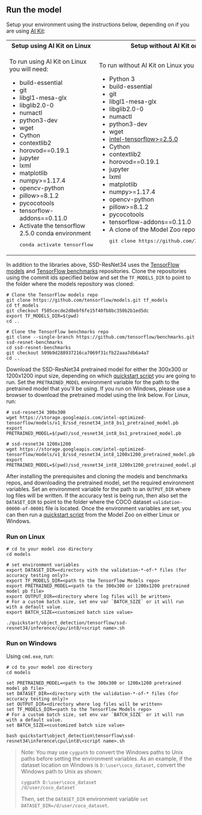 <!--- 50. AI Kit -->
## Run the model

Setup your environment using the instructions below, depending on if you are
using [AI Kit](/docs/general/tensorflow/AIKit.md):

<table>
  <tr>
    <th>Setup using AI Kit on Linux</th>
    <th>Setup without AI Kit on Linux</th>
    <th>Setup without AI Kit on Windows</th>
  </tr>
  <tr>
    <td>
      <p>To run using AI Kit on Linux you will need:</p>
      <ul>
        <li>build-essential
        <li>git
        <li>libgl1-mesa-glx
        <li>libglib2.0-0
        <li>numactl
        <li>python3-dev
        <li>wget
        <li>Cython
        <li>contextlib2
        <li>horovod==0.19.1
        <li>jupyter
        <li>lxml
        <li>matplotlib
        <li>numpy>=1.17.4
        <li>opencv-python
        <li>pillow>=8.1.2
        <li>pycocotools
        <li>tensorflow-addons==0.11.0
        <li>Activate the tensorflow 2.5.0 conda environment
        <pre>conda activate tensorflow</pre>
      </ul>
    </td>
    <td>
      <p>To run without AI Kit on Linux you will need:</p>
      <ul>
        <li>Python 3
        <li>build-essential
        <li>git
        <li>libgl1-mesa-glx
        <li>libglib2.0-0
        <li>numactl
        <li>python3-dev
        <li>wget
        <li><a href="https://pypi.org/project/intel-tensorflow/">intel-tensorflow>=2.5.0</a>
        <li>Cython
        <li>contextlib2
        <li>horovod==0.19.1
        <li>jupyter
        <li>lxml
        <li>matplotlib
        <li>numpy>=1.17.4
        <li>opencv-python
        <li>pillow>=8.1.2
        <li>pycocotools
        <li>tensorflow-addons==0.11.0
        <li>A clone of the Model Zoo repo<br />
        <pre>git clone https://github.com/IntelAI/models.git</pre>
      </ul>
    </td>
    <td>
      <p>To run without AI Kit on Windows you will need:</p>
      <ul>
        <li><a href="/docs/general/tensorflow/Windows.md">Intel Model Zoo on Windows Systems prerequisites</a>
        <li>build-essential
        <li>libgl1-mesa-glx
        <li>libglib2.0-0
        <li>python3-dev
        <li>Cython
        <li>contextlib2
        <li>horovod==0.19.1
        <li>jupyter
        <li>lxml
        <li>matplotlib
        <li>numpy>=1.17.4
        <li>opencv-python
        <li>pillow>=8.1.2
        <li>pycocotools
        <li>tensorflow-addons==0.11.0
        <li>A clone of the Model Zoo repo<br />
        <pre>git clone https://github.com/IntelAI/models.git</pre>
      </ul>
    </td>
  </tr>
</table>

In addition to the libraries above, SSD-ResNet34 uses the
[TensorFlow models](https://github.com/tensorflow/models) and
[TensorFlow benchmarks](https://github.com/tensorflow/benchmarks)
repositories. Clone the repositories using the commit ids specified
below and set the `TF_MODELS_DIR` to point to the folder where the models
repository was cloned:
```
# Clone the TensorFlow models repo
git clone https://github.com/tensorflow/models.git tf_models
cd tf_models
git checkout f505cecde2d8ebf6fe15f40fb8bc350b2b1ed5dc
export TF_MODELS_DIR=$(pwd)
cd ..

# Clone the TensorFlow benchmarks repo
git clone --single-branch https://github.com/tensorflow/benchmarks.git ssd-resnet-benchmarks
cd ssd-resnet-benchmarks
git checkout 509b9d288937216ca7069f31cfb22aaa7db6a4a7
cd ..
```

Download the SSD-ResNet34 pretrained model for either the 300x300 or 1200x1200
input size, depending on which [quickstart script](#quick-start-scripts) you are
going to run. Set the `PRETRAINED_MODEL` environment variable for the path to the
pretrained model that you'll be using.
If you run on Windows, please use a browser to download the pretrained model using the link below.
For Linux, run:
```
# ssd-resnet34 300x300
wget https://storage.googleapis.com/intel-optimized-tensorflow/models/v1_8/ssd_resnet34_int8_bs1_pretrained_model.pb
export PRETRAINED_MODEL=$(pwd)/ssd_resnet34_int8_bs1_pretrained_model.pb

# ssd-resnet34 1200x1200
wget https://storage.googleapis.com/intel-optimized-tensorflow/models/v1_8/ssd_resnet34_int8_1200x1200_pretrained_model.pb
export PRETRAINED_MODEL=$(pwd)/ssd_resnet34_int8_1200x1200_pretrained_model.pb
```

After installing the prerequisites and cloning the models and benchmarks
repos, and downloading the pretrained model, set the required environment
variables. Set an environment variable for the path to an `OUTPUT_DIR`
where log files will be written. If the accuracy test is being run, then
also set the `DATASET_DIR` to point to the folder where the COCO dataset
`validation-00000-of-00001` file is located.  Once the environment variables
are set, you can then run a [quickstart script](#quick-start-scripts) from the
Model Zoo on either Linux or Windows.

### Run on Linux
```
# cd to your model zoo directory
cd models

# set environment variables
export DATASET_DIR=<directory with the validation-*-of-* files (for accuracy testing only)>
export TF_MODELS_DIR=<path to the TensorFlow Models repo>
export PRETRAINED_MODEL=<path to the 300x300 or 1200x1200 pretrained model pb file>
export OUTPUT_DIR=<directory where log files will be written>
# For a custom batch size, set env var `BATCH_SIZE` or it will run with a default value.
export BATCH_SIZE=<customized batch size value>

./quickstart/object_detection/tensorflow/ssd-resnet34/inference/cpu/int8/<script name>.sh
```

### Run on Windows
Using `cmd.exe`, run:
```
# cd to your model zoo directory
cd models

set PRETRAINED_MODEL=<path to the 300x300 or 1200x1200 pretrained model pb file>
set DATASET_DIR=<directory with the validation-*-of-* files (for accuracy testing only)>
set OUTPUT_DIR=<directory where log files will be written>
set TF_MODELS_DIR=<path to the TensorFlow Models repo>
# For a custom batch size, set env var `BATCH_SIZE` or it will run with a default value.
set BATCH_SIZE=<customized batch size value>

bash quickstart\object_detection\tensorflow\ssd-resnet34\inference\cpu\int8\<script name>.sh
```
> Note: You may use `cygpath` to convert the Windows paths to Unix paths before setting the environment variables. 
As an example, if the dataset location on Windows is `D:\user\coco_dataset`, convert the Windows path to Unix as shown:
> ```
> cygpath D:\user\coco_dataset
> /d/user/coco_dataset
>```
>Then, set the `DATASET_DIR` environment variable `set DATASET_DIR=/d/user/coco_dataset`.
